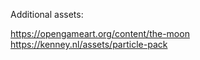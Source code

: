 

Additional assets:

https://opengameart.org/content/the-moon
https://kenney.nl/assets/particle-pack